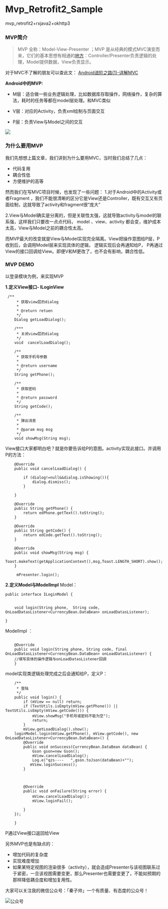 # Mvp_Retrofit2_Sample
mvp_retrofit2+rxjava2+okhttp3
### MVP简介

>MVP 全称：Model-View-Presenter ；MVP 是从经典的模式MVC演变而来，它们的基本思想有相通的[地方](https://baike.baidu.com/item/%E5%9C%B0%E6%96%B9/2262175)：Controller/Presenter负责逻辑的处理，Model提供数据，View负责显示。

对于MVC不了解的朋友可以查此文：
[Android进阶之路(1)-详解MVC](https://www.jianshu.com/p/285f6a8d971f)

**Android中的MVP:**
- M层：适合做一些业务逻辑处理，比如数据库存取操作，网络操作，复杂的算法，耗时的任务等都在model层处理。和MVC类似

 - V层：对应的Activity，负责xml绘制与页面交互
- P层：负责View与Model之间的交互

![](https://upload-images.jianshu.io/upload_images/2787891-79be9a775b4d4459.png?imageMogr2/auto-orient/strip%7CimageView2/2/w/1240)

### 为什么要用MVP
我们先想想上篇文章，我们讲到为什么要用MVC，当时我们总结了几点：
- 代码复用
- 耦合性低
- 方便维护的高等

然而我们在写MVC项目时候，也发现了一些问题：
1.对于Android中的Activity或者Fragment ，我们不能很清晰的区分它是View还是Controller，既有交互又有页面绘制，这就导致了activity和fragment很“庞大”

2.View与Model确实是分离的，但是关联性太强，这就导致activity与model的联系强，这样我们只要改一点点代码， model 、view、activity  都会变，维护成本太高，View与Model之前的耦合性太高。

而MVP最大的改变就是View与Model实现完全隔离。View把操作意图给P层，P收到后，会调用Model层来实现具体的逻辑， 逻辑实现后会再通知给P， P再通过View的接口回调给View。即便V和M更改了，也不会有影响，耦合性低。


### MVP DEMO
以登录模块为例，来实现MVP

**1.定义View接口- ILoginView**   
```
 /**
     * 获取view层的dialog
     *
     * @return retuen
     */
    Dialog getLoadDialog();

    /***
     * 关闭view层的dialog
     */
    void  cancelLoadDialog();

    /**
     * 获取手机号参数
     *
     * @return username
     */
    String getPhone();

    /**
     * 获取密码
     *
     * @return password
     */
    String getCode();

    /**
     * 弹出消息
     *
     * @param msg msg
     */
    void showMsg(String msg);
```
View接口大家都明白吧？就是你要告诉给P的意图。activity实现此接口。并调用P的方法：
```
    @Override
    public void cancelLoadDialog() {

        if (dialog!=null&&dialog.isShowing()){
            dialog.dismiss();
        }

    }

    @Override
    public String getPhone() {
        return edPhone.getText().toString();
    }

    @Override
    public String getCode() {
        return edCode.getText().toString();
    }

    @Override
    public void showMsg(String msg) {
        Toast.makeText(getApplicationContext(),msg,Toast.LENGTH_SHORT).show();
    }

```

```
     mPresenter.login();
```



**2.定义Model与ModelImpl**
Model：
```
public interface ILoginModel {


    void login(String phone,  String code, OnLoadDatasListener<CurrencyBean.DataBean> onLoadDatasListener);

}
```
ModelImpl  ：
```

    @Override
    public void login(String phone, String code, final OnLoadDatasListener<CurrencyBean.DataBean> onLoadDatasListener) {
    //填写具体的操作逻辑与onLoadDatasListener回调
    }
```

model实现类逻辑处理完成之后会通知给P，定义P：
```
    /**
     * 登陆
     */
    public void login() {
        if (mView == null) return;
        if (TextUtils.isEmpty(mView.getPhone()) || TextUtils.isEmpty(mView.getCode())) {
            mView.showMsg("手机号或密码不能为空");
            return;
        }
        mView.getLoadDialog().show();
    loginModel.login(mView.getPhone(), mView.getCode(), new OnLoadDatasListener<CurrencyBean.DataBean>() {
        @Override
        public void onSuccess(CurrencyBean.DataBean dataBean) {
            Gson gson=new Gson();
            mView.cancelLoadDialog();
            Log.e("qzs----   ",gson.toJson(dataBean)+"");
           mView.loginSuccess();
        }



        @Override
        public void onFailure(String error) {
            mView.cancelLoadDialog()；
            mView.loginFail();

        }
    });

    }
```
P通过View接口返回给View

另外MVP也是有缺点的：
 - 增加代码的复杂度
 - 实现难度增加
 - 如果某特定视图的渲染很多（activity），就会造成Presenter与该视图联系过于紧密，一旦该视图需要变更，那么Presenter也需要变更了，不能如预期的那样降低耦合度和增加复用性。

大家可以关注我的微信公众号：「秦子帅」一个有质量、有态度的公众号！

![公众号](https://upload-images.jianshu.io/upload_images/2787891-27c5da75f456332a.jpg?imageMogr2/auto-orient/strip%7CimageView2/2/w/1240)

